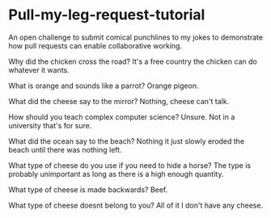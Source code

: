 # Pull-my-leg-request-tutorial
An open challenge to submit comical punchlines to my jokes to demonstrate how pull requests can enable collaborative working.

Why did the chicken cross the road? It's a free country the chicken can do whatever it wants.

What is orange and sounds like a parrot? Orange pigeon.

What did the cheese say to the mirror? Nothing, cheese can't talk.

How should you teach complex computer science? Unsure. Not in a university that's for sure.

What did the ocean say to the beach? Nothing it just slowly eroded the beach until there was nothing left.

What type of cheese do you use if you need to hide a horse? The type is probably unimportant as long as there is a high enough quantity.

What type of cheese is made backwards? Beef.

What type of cheese doesnt belong to you? All of it I don't have any cheese.
